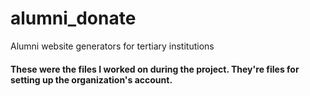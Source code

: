 # alumni_donate
Alumni website generators for tertiary institutions
#### These were the files I worked on during the project.  They're  files for setting up the organization's account.
